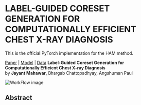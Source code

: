 # LABEL-GUIDED CORESET GENERATION FOR COMPUTATIONALLY EFFICIENT CHEST X-RAY DIAGNOSIS
This is the official PyTorch implementation for the HAM method.

[Paper](#) | [Model](#model) | [Data](#data)
**Label-Guided Coreset Generation for Computationally Efficient Chest X-ray Diagnosis**<br>
by **Jayant Mahawar**, Bhargab Chattopadhyay, Angshuman Paul<br>

![WorkFlow image](figures/WorkFlow.png)

## Abstract

